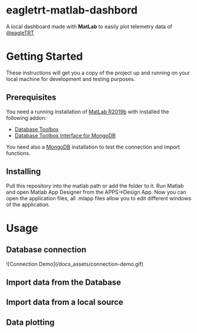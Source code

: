 # eagletrt-matlab-dashbord
A local dashboard made with <b>MatLab</b> to easily plot telemetry data of <a href="https://github.com/eagletrt">@eagleTRT</a>
<h1>Getting Started</h1>
These instructions will get you a copy of the project up and running on your local machine for development and testing purposes. 

<h2>Prerequisites</h2>
You need a running installation of <a href="https://it.mathworks.com/products/matlab.html">MatLab R2019b</a> with installed the following addon:
<ul>
  <li><a href="https://it.mathworks.com/products/database.html?s_tid=FX_PR_info">Database Toolbox</a></li>
  <li><a href="https://it.mathworks.com/matlabcentral/fileexchange/64306-database-toolbox-interface-for-mongodb">Database Toolbox Interface for MongoDB</a></li>
</ul>
You need also a <a href="https://www.mongodb.com/cloud/atlas/lp/general/try?utm_source=google&utm_campaign=gs_emea_italy_search_brand_atlas_desktop&utm_term=mongodb&utm_medium=cpc_paid_search&utm_ad=e&gclid=EAIaIQobChMIlpKh5uWm6AIVCbrtCh08IAoQEAAYASAAEgL3HvD_BwE">MongoDB</a> installation to test the connection and import functions.
<h2>Installing</h2>
Pull this repository into the matlab path or add the folder to it. Run Matlab and open Matlab App Designer from the APPS->Design App.
Now you can open the application files, all .mlapp files allow you to edit different windows of the application.
<h1>Usage</h1>
<h2>Database connection</h2>
![Connection Demo](/docs_assets/connection-demo.gif)
<h2>Import data from the Database</h2>

<h2>Import data from a local source</h2>

<h2>Data plotting</h2>
